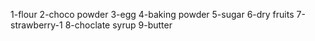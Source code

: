 1-flour
2-choco powder
3-egg
4-baking powder
5-sugar
6-dry fruits
7-strawberry-1
8-choclate syrup
9-butter